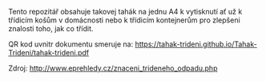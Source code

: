Tento repozitář obsahuje takovej tahák na jednu A4 k vytisknutí ať už k třídicím košům v domácnosti nebo k třídicím kontejnerům pro zlepšeni znalosti toho, jak co třídit.

QR kod uvnitr dokumentu smeruje na: https://tahak-trideni.github.io/Tahak-Trideni/tahak-trideni.pdf

Zdroj: http://www.eprehledy.cz/znaceni_trideneho_odpadu.php
